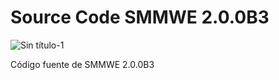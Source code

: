 # Source Code SMMWE 2.0.0B3

![Sin título-1](https://github.com/restore-team/source-2.0.0b3/assets/71290681/e3f3c03b-570f-429e-9cb8-24c19ca217b4)

Código fuente de SMMWE 2.0.0B3
